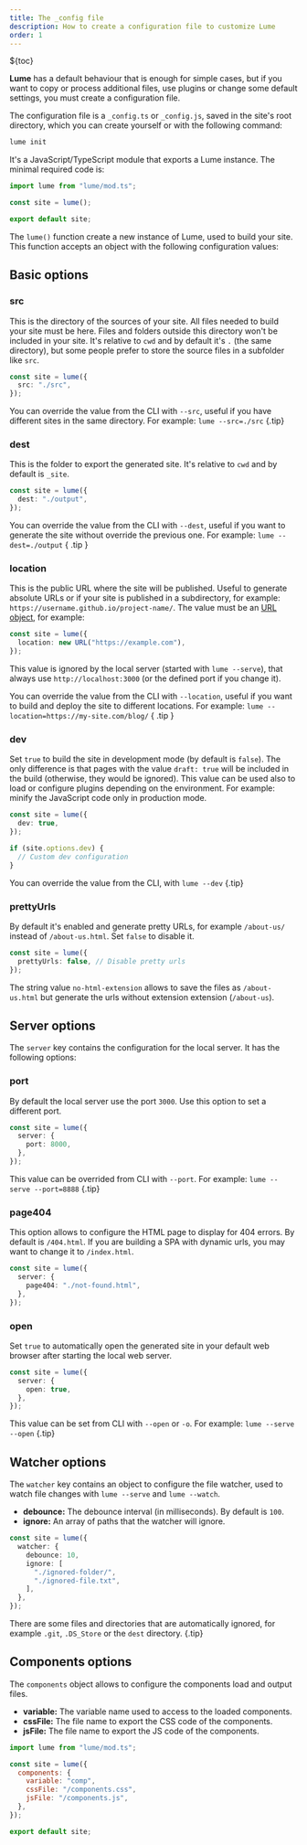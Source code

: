 ```yaml
---
title: The _config file
description: How to create a configuration file to customize Lume
order: 1
---
```


${toc}

**Lume** has a default behaviour that is enough for simple cases, but if you
want to copy or process additional files, use plugins or change some default
settings, you must create a configuration file.

The configuration file is a `_config.ts` or `_config.js`, saved in the site's
root directory, which you can create yourself or with the following command:

```sh
lume init
```

It's a JavaScript/TypeScript module that exports a Lume instance. The minimal
required code is:

```js
import lume from "lume/mod.ts";

const site = lume();

export default site;
```

The `lume()` function create a new instance of Lume, used to build your site.
This function accepts an object with the following configuration values:

## Basic options

### src

This is the directory of the sources of your site. All files needed to build
your site must be here. Files and folders outside this directory won't be
included in your site. It's relative to `cwd` and by default it's `.` (the same
directory), but some people prefer to store the source files in a subfolder like
`src`.

```ts
const site = lume({
  src: "./src",
});
```

You can override the value from the CLI with `--src`, useful if you have
different sites in the same directory. For example: `lume --src=./src` {.tip}

### dest

This is the folder to export the generated site. It's relative to `cwd` and by
default is `_site`.

```ts
const site = lume({
  dest: "./output",
});
```

You can override the value from the CLI with `--dest`, useful if you want to
generate the site without override the previous one. For example:
`lume --dest=./output` { .tip }

### location

This is the public URL where the site will be published. Useful to generate
absolute URLs or if your site is published in a subdirectory, for example:
`https://username.github.io/project-name/`. The value must be an
[URL object](https://developer.mozilla.org/en-US/docs/Web/API/URL/URL), for
example:

```ts
const site = lume({
  location: new URL("https://example.com"),
});
```

This value is ignored by the local server (started with `lume --serve`), that
always use `http://localhost:3000` (or the defined port if you change it).

You can override the value from the CLI with `--location`, useful if you want to
build and deploy the site to different locations. For example:
`lume --location=https://my-site.com/blog/` { .tip }

### dev

Set `true` to build the site in development mode (by default is `false`). The
only difference is that pages with the value `draft: true` will be included in
the build (otherwise, they would be ignored). This value can be used also to
load or configure plugins depending on the environment. For example: minify the
JavaScript code only in production mode.

```ts
const site = lume({
  dev: true,
});

if (site.options.dev) {
  // Custom dev configuration
}
```

You can override the value from the CLI, with `lume --dev` {.tip}

### prettyUrls

By default it's enabled and generate pretty URLs, for example `/about-us/`
instead of `/about-us.html`. Set `false` to disable it.

```ts
const site = lume({
  prettyUrls: false, // Disable pretty urls
});
```

The string value `no-html-extension` allows to save the files as
`/about-us.html` but generate the urls without extension extension
(`/about-us`).

## Server options

The `server` key contains the configuration for the local server. It has the
following options:

### port

By default the local server use the port `3000`. Use this option to set a
different port.

```ts
const site = lume({
  server: {
    port: 8000,
  },
});
```

This value can be overrided from CLI with `--port`. For example:
`lume --serve --port=8888` {.tip}

### page404

This option allows to configure the HTML page to display for 404 errors. By
default is `/404.html`. If you are building a SPA with dynamic urls, you may
want to change it to `/index.html`.

```ts
const site = lume({
  server: {
    page404: "./not-found.html",
  },
});
```

### open

Set `true` to automatically open the generated site in your default web browser
after starting the local web server.

```ts
const site = lume({
  server: {
    open: true,
  },
});
```

This value can be set from CLI with `--open` or `-o`. For example:
`lume --serve --open` {.tip}

## Watcher options

The `watcher` key contains an object to configure the file watcher, used to
watch file changes with `lume --serve` and `lume --watch`.

- **debounce:** The debounce interval (in milliseconds). By default is `100`.
- **ignore:** An array of paths that the watcher will ignore.

```ts
const site = lume({
  watcher: {
    debounce: 10,
    ignore: [
      "./ignored-folder/",
      "./ignored-file.txt",
    ],
  },
});
```

There are some files and directories that are automatically ignored, for example
`.git`, `.DS_Store` or the `dest` directory. {.tip}

## Components options

The `components` object allows to configure the components load and output
files.

- **variable:** The variable name used to access to the loaded components.
- **cssFile:** The file name to export the CSS code of the components.
- **jsFile:** The file name to export the JS code of the components.

```js
import lume from "lume/mod.ts";

const site = lume({
  components: {
    variable: "comp",
    cssFile: "/components.css",
    jsFile: "/components.js",
  },
});

export default site;
```
